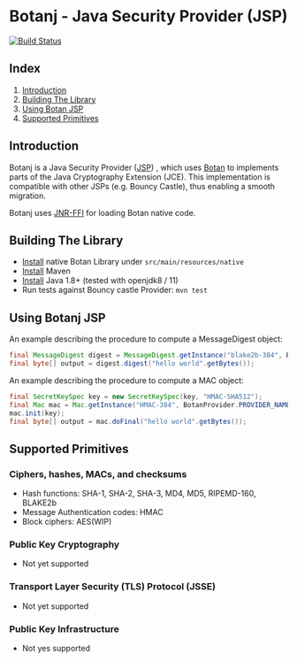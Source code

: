 Botanj - Java Security Provider (JSP)
====================================

[![Build Status](https://travis-ci.com/yaziza/botanj.svg?token=MyNJQboScT4FWA4jhyVU&branch=master)](https://travis-ci.com/yaziza/botanj)

## Index

1. [Introduction](#introduction)
2. [Building The Library](#building-the-library)
3. [Using Botan JSP](#using-botan-jsp)
4. [Supported Primitives](#supported-primitives)

## Introduction
Botanj is a Java Security Provider ([JSP](https://docs.oracle.com/en/java/javase/14/security/java-cryptography-architecture-jca-reference-guide.html#GUID-3E0744CE-6AC7-4A6D-A1F6-6C01199E6920))
, which uses [Botan](https://botan.randombit.net/) to implements parts of the Java Cryptography Extension (JCE). This
implementation is compatible with other JSPs (e.g. Bouncy Castle), thus enabling a smooth migration.

Botanj uses [JNR-FFI](https://github.com/jnr/jnr-ffi) for loading Botan native code.

## Building The Library
* [Install](https://botan.randombit.net/handbook/building.html) native Botan Library under `src/main/resources/native`
* [Install](https://maven.apache.org/) Maven
* [Install](https://openjdk.java.net/) Java 1.8+ (tested with openjdk8 / 11)
* Run tests against Bouncy castle Provider:
`mvn test`

## Using Botanj JSP
An example describing the procedure to compute a MessageDigest object:

```java
final MessageDigest digest = MessageDigest.getInstance("blake2b-384", BotanProvider.PROVIDER_NAME);
final byte[] output = digest.digest("hello world".getBytes());
```

An example describing the procedure to compute a MAC object:

```java
final SecretKeySpec key = new SecretKeySpec(key, "HMAC-SHA512");
final Mac mac = Mac.getInstance("HMAC-384", BotanProvider.PROVIDER_NAME);
mac.init(key);
final byte[] output = mac.doFinal("hello world".getBytes());
```

## Supported Primitives

### Ciphers, hashes, MACs, and checksums
* Hash functions: SHA-1, SHA-2, SHA-3, MD4, MD5, RIPEMD-160, BLAKE2b
* Message Authentication codes: HMAC
* Block ciphers: AES(WIP)

### Public Key Cryptography
* Not yet supported

### Transport Layer Security (TLS) Protocol (JSSE)
* Not yet supported

### Public Key Infrastructure
* Not yes supported

